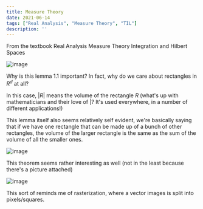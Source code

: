 ```yaml
---
title: Measure Theory
date: 2021-06-14
tags: ["Real Analysis", "Measure Theory", "TIL"]
description: ''
---
```


From the textbook Real Analysis Measure Theory Integration and Hilbert Spaces

![image](https://user-images.githubusercontent.com/6586811/123530065-1c2f7500-d6bc-11eb-8a28-20369bf601cb.png)

Why is this lemma 1.1 important? In fact, why do we care about rectangles in $R^d$ at all?

In this case, $|R|$ means the volume of the rectangle $R$ (what's up with mathematicians and their love of $|$? It's used everywhere, in a number of different applications!)

This lemma itself also seems relatively self evident, we're basically saying that if we have one rectangle that can be made up of a bunch of other rectangles, the volume of the larger rectangle is the same as the sum of the volume of all the smaller ones.

![image](https://user-images.githubusercontent.com/6586811/123530291-25b9dc80-d6be-11eb-915f-868dc978f861.png)

This theorem seems rather interesting as well (not in the least because there's a picture attached)

![image](https://user-images.githubusercontent.com/6586811/123530293-31a59e80-d6be-11eb-9310-c875d821ef87.png)

This sort of reminds me of rasterization, where a vector images is split into pixels/squares.

